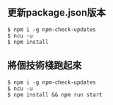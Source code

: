 ## 更新package.json版本
```shell
$ npm i -g npm-check-updates
$ ncu -u
$ npm install
```

## 將個技術棧跑起來
```shell
$ npm i -g npm-check-updates
$ ncu -u
$ npm install && npm run start
```

